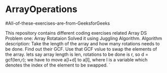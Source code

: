 # ArrayOperations
#All-of-these-exercises-are-from-GeeksforGeeks

This repository contains different coding exercises related Array DS
Problem one: Array Rotataion
Solved it using Juggling Algorithm.
Algorithm description:
Take the length of the array and how many rotations needs to be done. Find out their GCF. Use that GCF vslue to swap the elements of the array.
lets say array length is len, rotations to be done is r, so d = gcf(len,r);
we have to move a[l+d] to a[l], where l is a variable which denotes the index of the element to be swapped.
`
